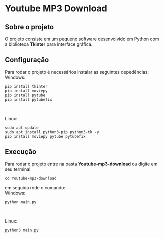 # Youtube MP3 Download

## Sobre o projeto
O projeto consiste em um pequeno software desenvolvido em Python com a biblioteca <strong>Tkinter</strong> para interface gráfica. 

## Configuração 
Para rodar o projeto é necessários instalar as seguintes depedências: <br>
Windows: 
```
pip install tkinter  
pip install moviepy
pip install pytube
pip install pytubefix
```
<br>

Linux:
```
sudo apt update
sudo apt install python3-pip python3-tk -y
pip install moviepy pytube pytubefix
```

## Execução
Para rodar o projeto entre na pasta <strong>Youtube-mp3-download</strong> ou digite em seu terminal:
```
cd Youtube-mp3-download
```
em seguida rode o comando: <br>
Windows:
```
python main.py
```
<br>

Linux: <br>
```
python3 main.py
```

